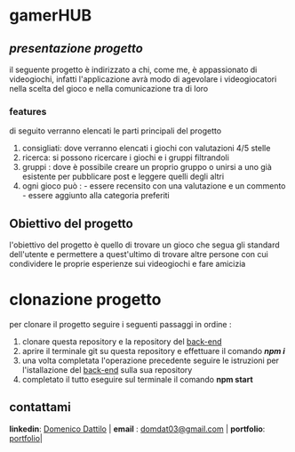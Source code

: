 # gamerHUB

##  ***presentazione progetto***

il seguente progetto è indirizzato a chi, come me, è appassionato di videogiochi, infatti l'applicazione avrà modo di agevolare i videogiocatori nella scelta del gioco e nella comunicazione tra di loro

### features

di seguito verranno elencati le parti principali del progetto

 1. consigliati:
 dove verranno elencati i giochi con valutazioni 4/5 stelle 
 2. ricerca:
 si possono ricercare i giochi e i gruppi filtrandoli
 3. gruppi :
  dove  è possibile creare un proprio gruppo o unirsi a uno già esistente per pubblicare post e  leggere quelli degli altri
  4. ogni gioco può :
    - essere recensito con una valutazione e un commento
    - essere aggiunto alla categoria preferiti


## Obiettivo del progetto

l'obiettivo del progetto è quello di trovare un gioco che segua gli standard dell'utente e permettere a quest'ultimo di trovare altre persone con cui condividere le proprie esperienze sui videogiochi e fare amicizia
# clonazione progetto
 per clonare il progetto seguire i seguenti passaggi in ordine :
 1. clonare questa repository  e la repository del [back-end](https://github.com/domenico2003/Capstone-Project-BE) 
 2. aprire il terminale git su questa repository e effettuare il comando ***npm i*** 
 3. una volta completata l'operazione precedente seguire le istruzioni per l'istallazione del  [back-end](https://github.com/domenico2003/Capstone-Project-BE) sulla sua repository 
 4.  completato il tutto eseguire sul terminale il comando **npm start**
## contattami
   
**linkedin**: [Domenico Dattilo](https://www.linkedin.com/in/domenico-dattilo/)       |   **email** :   domdat03@gmail.com |    **portfolio**: [portfolio](portfolio)|
